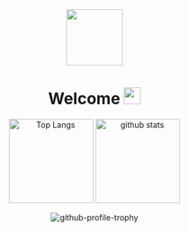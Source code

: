<div id="header" align="center">
  <img src="https://cdn.discordapp.com/attachments/478479935531646976/1028201095199215656/unknown.png" width="100"/>
  <h1>
  Welcome
  <img src="https://media.giphy.com/media/hvRJCLFzcasrR4ia7z/giphy.gif" width="30px"/>
</h1>
</div>
<div id="header" align="center">
  <p> 
  <img alt="Top Langs" height="150px" src="https://github-readme-stats.vercel.app/api/top-langs/?username=Nuk1o&show_icons=true&theme=dark&layout=compact" />
  <img alt="github stats" height="150px" src="https://github-readme-stats.vercel.app/api?username=Nuk1o&show_icons=true&theme=dark" />
</p>
  <img alt="github-profile-trophy" src="https://github-profile-trophy.vercel.app/?username=Nuk1o&theme=dark_lover&column=7" />
</div>
